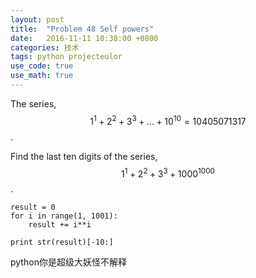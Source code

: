 ```yaml
---
layout: post
title:  "Problem 48 Self powers"
date:   2016-11-11 10:38:00 +0800
categories: 技术
tags: python projecteulor
use_code: true
use_math: true
---
```

The series, $$1^1 + 2^2 + 3^3 + ... + 10^10 = 10405071317$$.

Find the last ten digits of the series, $$1^1 + 2^2 + 3^3 + 1000^1000$$.

<!--more-->
    result = 0
    for i in range(1, 1001):
        result += i**i

    print str(result)[-10:]

python你是超级大妖怪不解释

